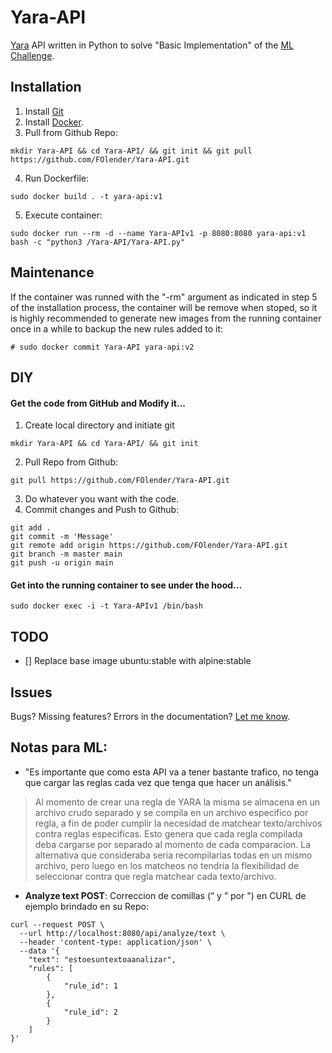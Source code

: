 # Yara-API

[Yara](http://virustotal.github.io/yara/) API written in Python to solve "Basic Implementation" of the [ML Challenge](https://github.com/irt-mercadolibre/challenge_yara_FOlender).

## Installation

1.  Install [Git](https://git-scm.com/downloads)
2.  Install [Docker](https://www.docker.io/).
3.  Pull from Github Repo:
```
mkdir Yara-API && cd Yara-API/ && git init && git pull https://github.com/FOlender/Yara-API.git
```
4.  Run Dockerfile:
```
sudo docker build . -t yara-api:v1
```
5. Execute container:
``` 
sudo docker run --rm -d --name Yara-APIv1 -p 8080:8080 yara-api:v1 bash -c "python3 /Yara-API/Yara-API.py"
```

## Maintenance

If the container was runned with the "-rm" argument as indicated in step 5 of the installation process, the container will be remove when stoped, so it is highly recommended to generate new images from the running container once in a while to backup the new rules added to it:
```
# sudo docker commit Yara-API yara-api:v2
```

## DIY

#### Get the code from GitHub and Modify it...

1.  Create local directory and initiate git
```
mkdir Yara-API && cd Yara-API/ && git init
```
2.  Pull Repo from Github:
```
git pull https://github.com/FOlender/Yara-API.git
```
3. Do whatever you want with the code.
4.  Commit changes and Push to Github:
```
git add .
git commit -m 'Message'
git remote add origin https://github.com/FOlender/Yara-API.git
git branch -m master main
git push -u origin main
```

#### Get into the running container to see under the hood...


```
sudo docker exec -i -t Yara-APIv1 /bin/bash
```

## TODO

- [] Replace base image ubuntu:stable with alpine:stable

## Issues

Bugs? Missing features? Errors in the documentation? [Let me know](https://github.com/FOlender/Yara-API/issues/new).

## Notas para ML:

- "Es importante que como esta API va a tener bastante trafico, no tenga que cargar las reglas cada vez que tenga que hacer un análisis."
> Al momento de crear una regla de YARA la misma se almacena en un archivo crudo separado y se compila en un archivo especifico por regla, a fin de poder cumplir la necesidad de matchear texto/archivos contra reglas especificas. Esto genera que cada regla compilada deba cargarse por separado al momento de cada comparacion. La alternativa que consideraba seria recompilarlas todas en un mismo archivo, pero luego en los matcheos no tendria la flexibilidad de seleccionar contra que regla matchear cada texto/archivo.

- **Analyze text POST**: Correccion de comillas (“ y ” por ") en CURL de ejemplo brindado en su Repo:
```
curl --request POST \
  --url http://localhost:8080/api/analyze/text \
  --header 'content-type: application/json' \
  --data '{
	"text": "estoesuntextoaanalizar",
	"rules": [
		{
			"rule_id": 1
		},
		{
			"rule_id": 2
		}
	]
}'
```
